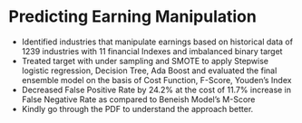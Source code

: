 # Predicting Earning Manipulation

- Identified industries that manipulate earnings based on historical data of 1239 industries with 11 financial Indexes and imbalanced binary target
- Treated target with under sampling and SMOTE to apply Stepwise logistic regression, Decision Tree, Ada Boost and evaluated the final ensemble model on the basis of Cost Function, F-Score, Youden’s Index
- Decreased False Positive Rate by 24.2% at the cost of 11.7% increase in False Negative Rate as compared to Beneish Model’s M-Score
- Kindly go through the PDF to understand the approach better.
